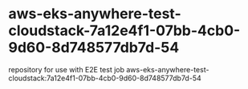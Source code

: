 # aws-eks-anywhere-test-cloudstack-7a12e4f1-07bb-4cb0-9d60-8d748577db7d-54
repository for use with E2E test job aws-eks-anywhere-test-cloudstack:7a12e4f1-07bb-4cb0-9d60-8d748577db7d-54
